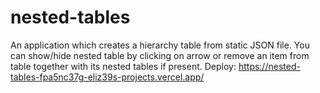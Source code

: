 # nested-tables
An application which creates a hierarchy table from static JSON file. You can show/hide nested table by clicking on arrow or remove an item from table together with its nested tables if present.
Deploy: https://nested-tables-fpa5nc37g-eliz39s-projects.vercel.app/

